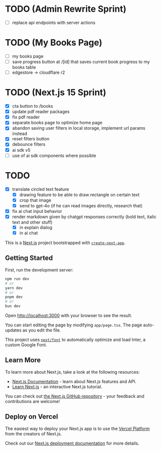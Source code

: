 # TODO (Admin Rewrite Sprint)

- [ ] replace api endpoints with server actions

# TODO (My Books Page)

- [ ] my books page
- [ ] save progress button at /[id] that saves current book progress to my books table
- [ ] edgestore -> cloudflare r2

# TODO (Next.js 15 Sprint)

- [x] cta button to /books
- [x] update pdf reader packages
- [x] fix pdf reader
- [x] separate books page to optimize home page
- [x] abandon saving user filters in local storage, implement url params instead
- [x] reset filters button
- [x] debounce filters
- [x] ai sdk v5
- [ ] use of ai sdk components where possible

# TODO

- [x] translate circled text feature
  - [x] drawing feature to be able to draw rectangle on certain text
  - [x] crop that image
  - [x] send to gpt-4o (if he can read images directly, research that)
- [x] fix ai chat input behavior
- [x] render markdown given by chatgpt responses correctly (bold text, italic text and other stuff)
  - [x] in explain dialog
  - [x] in ai chat

This is a [Next.js](https://nextjs.org/) project bootstrapped with [`create-next-app`](https://github.com/vercel/next.js/tree/canary/packages/create-next-app).

## Getting Started

First, run the development server:

```bash
npm run dev
# or
yarn dev
# or
pnpm dev
# or
bun dev
```

Open [http://localhost:3000](http://localhost:3000) with your browser to see the result.

You can start editing the page by modifying `app/page.tsx`. The page auto-updates as you edit the file.

This project uses [`next/font`](https://nextjs.org/docs/basic-features/font-optimization) to automatically optimize and load Inter, a custom Google Font.

## Learn More

To learn more about Next.js, take a look at the following resources:

- [Next.js Documentation](https://nextjs.org/docs) - learn about Next.js features and API.
- [Learn Next.js](https://nextjs.org/learn) - an interactive Next.js tutorial.

You can check out [the Next.js GitHub repository](https://github.com/vercel/next.js/) - your feedback and contributions are welcome!

## Deploy on Vercel

The easiest way to deploy your Next.js app is to use the [Vercel Platform](https://vercel.com/new?utm_medium=default-template&filter=next.js&utm_source=create-next-app&utm_campaign=create-next-app-readme) from the creators of Next.js.

Check out our [Next.js deployment documentation](https://nextjs.org/docs/deployment) for more details.
